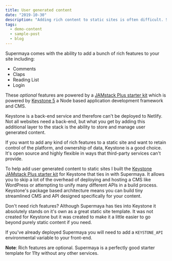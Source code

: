 ```yaml
---
title: User generated content
date: "2019-10-30"
description: "Adding rich content to static sites is often difficult. Supermaya comes with an option light-weight back-end for user generated content."
tags:
  - demo-content
  - sample-post
  - blog
---
```


Supermaya comes with the ability to add a bunch of rich features to your site including:

- Comments
- Claps
- Reading List
- Login

These _optional_ features are powered by a [JAMstack Plus starter kit](https://github.com/MadeByMike/keystone-jamstack-plus) which is powered by [Keystone 5](https://keystonejs.com/) a Node based application development framework and CMS.

Keystone is a back-end service and therefore can't be deployed to Netlify. Not all websites need a back-end, but what you get by adding this additional layer to the stack is the ability to store and manage user generated content.

If you want to add any kind of rich features to a static site and want to retain control of the platform, and ownership of data, Keystone is a good choice. It's open source and highly flexible in ways that third-party services can't provide.

To help add user generated content to static sites I built the [Keystone JAMstack Plus starter kit](https://github.com/MadeByMike/keystone-jamstack-plus) for Keystone that ties in with Supermaya. It allows you to skip a lot of the overhead of deploying and hosting a CMS like WordPress or attempting to unify many different APIs in a build process. Keystone's package based architecture means you can build tiny streamlined CMS and API designed specifically for your content.

Don't need rich features? Although Supermaya has ties into Keystone it absolutely stands on it's own as a great static site template. It was not created for Keystone but it was created to make it a little easier to go beyond purely static content if you need.

If you've already deployed Supermaya you will need to add a `KEYSTONE_API` environmental variable to your front-end.

**Note**: Rich features are optional. Supermaya is a perfectly good starter template for 11ty without any other services.
